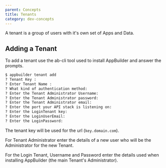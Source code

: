 ```yaml
---
parent: Concepts
title: Tenants
category: dev-concepts
---
```


A tenant is a group of users with it's own set of Apps and Data.

## Adding a Tenant

To add a tenant use the ab-cli tool used to install AppBuilder and answer the prompts.

```sh
$ appbuilder tenant add
? Tenant Key :
? Enter Tenant Name :
? What kind of authentication method:
? Enter the Tenant Administrator Username:
? Enter the Tenant Administrator password:
? Enter the Tenant Administrator email:
? Enter the port your API stack is listening on:
? Enter the LoginTenant key:
? Enter the LoginUserEmail:
? Enter the LoginPassword:
```

The tenant key will be used for the url (`key.domain.com`).

For Tenant Administrator enter the details of a new user who will be the Administrator for the new Tenant.

For the Login Tenant, Username and Password enter the details used when installing AppBuilder (the main Tenant's Administrator).

<!-- ## Removing Tenants
Remove a tenant using the ab-cli tool.
```sh
$ appbuilder tenant rm
``` -->
